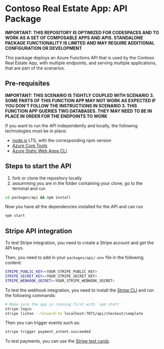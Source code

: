 # Contoso Real Estate App: API Package

**IMPORTANT: THIS REPOSITORY IS OPTIMIZED FOR CODESPACES AND TO WORK AS A SET OF COMPOSABLE APPS AND APIS. STANDALONE PACKAGE FUNCTIONALITY IS LIMITED AND MAY REQUIRE ADDITIONAL CONFIGURATION OR DEVELOPMENT**


This package deploys an Azure Functions API that is used by the Contoso Real Estate App, with multiple endpoints, and serving multiple applications, that are part of the scenarios.

## Pre-requisites

**IMPORTANT: THIS SCENARIO IS TIGHTLY COUPLED WITH SCENARIO 3. SOME PARTS OF THIS FUNCTION APP MAY NOT WORK AS EXPECTED IF YOU DON'T FOLLOW THE INSTRUCTIONS IN SCENARIO 3. THIS FUNCTION APP QUERIES TWO DATABASES. THEY MAY NEED TO BE IN PLACE IN ORDER FOR THE ENDPOINTS TO WORK**

If you want to run the API independently and locally, the following technologies must be in place:

- [node.js](https://nodejs.org) LTS, with the corresponding npm version
- [Azure Core Tools](https://learn.microsoft.com/azure/azure-functions/functions-run-local)
- [Azure Static Web Apps CLI](https://azure.github.io/static-web-apps-cli/)

## Steps to start the API

1. fork or clone the repository locally
2. assumming you are in the folder containing your clone, go to the terminal and run

```bash
cd packages/api && npm install
```
Now you have all the dependencies installed for the API and can run

```bash
npm start
```

## Stripe API integration

To test Stripe integration, you need to create a Stripe account and get the API keys.

Then, you need to add in your `packages/api/.env` file in the following content:

```bash
STRIPE_PUBLIC_KEY=<YOUR_STRIPE_PUBLIC_KEY>
STRIPE_SECRET_KEY=<YOUR_STRIPE_SECRET_KEY>
STRIPE_WEBHOOK_SECRET=<YOUR_STRIPE_WEBHOOK_SECRET>
```

To test the webhook integration, you need to install the [Stripe CLI](https://stripe.com/docs/stripe-cli) and run the following commands:

```bash
# Make sure the app is running first with `npm start`
stripe login
stripe listen --forward-to localhost:7071/api/checkout/complete
```

Then you can trigger events such as:

```bash
stripe trigger payment_intent.succeeded
```

To test payments, you can use the [Stripe test cards](https://stripe.com/docs/testing#cards).
